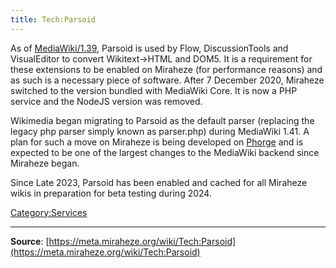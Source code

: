 ```yaml
---
title: Tech:Parsoid
---
```


As of [MediaWiki/1.39](https://meta.miraheze.org/wiki/MediaWiki/1.39), Parsoid is used by Flow, DiscussionTools and VisualEditor to convert Wikitext->HTML and DOM5. It is a requirement for these extensions to be enabled on Miraheze (for performance reasons) and as such is a necessary piece of software. After 7 December 2020, Miraheze switched to the version bundled with MediaWiki Core. It is now a PHP service and the NodeJS version was removed.

Wikimedia began migrating to Parsoid as the default parser (replacing the legacy php parser simply known as parser.php) during MediaWiki 1.41. A plan for such a move on Miraheze is being developed on [Phorge](https://meta.miraheze.org/wiki/phorge:T10915) and is expected to be one of the largest changes to the MediaWiki backend since Miraheze began.

Since Late 2023, Parsoid has been enabled and cached for all Miraheze wikis in preparation for beta testing during 2024.

[Category:Services](https://meta.miraheze.org/wiki/Category:Services)

----
**Source**: [https://meta.miraheze.org/wiki/Tech:Parsoid](https://meta.miraheze.org/wiki/Tech:Parsoid)